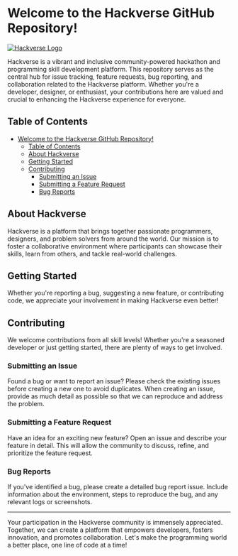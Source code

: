 # Welcome to the Hackverse GitHub Repository!

[![Hackverse Logo](https://www.hackverse.dev/images/logo.png)](https://hackverse.dev)

Hackverse is a vibrant and inclusive community-powered hackathon and programming skill development platform. This repository serves as the central hub for issue tracking, feature requests, bug reporting, and collaboration related to the Hackverse platform. Whether you're a developer, designer, or enthusiast, your contributions here are valued and crucial to enhancing the Hackverse experience for everyone.

## Table of Contents

- [Welcome to the Hackverse GitHub Repository!](#welcome-to-the-hackverse-github-repository)
  - [Table of Contents](#table-of-contents)
  - [About Hackverse](#about-hackverse)
  - [Getting Started](#getting-started)
  - [Contributing](#contributing)
    - [Submitting an Issue](#submitting-an-issue)
    - [Submitting a Feature Request](#submitting-a-feature-request)
    - [Bug Reports](#bug-reports)

## About Hackverse

Hackverse is a platform that brings together passionate programmers, designers, and problem solvers from around the world. Our mission is to foster a collaborative environment where participants can showcase their skills, learn from others, and tackle real-world challenges.

## Getting Started

Whether you're reporting a bug, suggesting a new feature, or contributing code, we appreciate your involvement in making Hackverse even better!

## Contributing

We welcome contributions from all skill levels! Whether you're a seasoned developer or just getting started, there are plenty of ways to get involved.

### Submitting an Issue

Found a bug or want to report an issue? Please check the existing issues before creating a new one to avoid duplicates. When creating an issue, provide as much detail as possible so that we can reproduce and address the problem.

### Submitting a Feature Request

Have an idea for an exciting new feature? Open an issue and describe your feature in detail. This will allow the community to discuss, refine, and prioritize the feature request.

### Bug Reports

If you've identified a bug, please create a detailed bug report issue. Include information about the environment, steps to reproduce the bug, and any relevant logs or screenshots.

---

Your participation in the Hackverse community is immensely appreciated. Together, we can create a platform that empowers developers, fosters innovation, and promotes collaboration. Let's make the programming world a better place, one line of code at a time!

